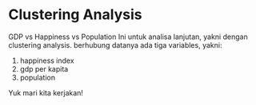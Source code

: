 # Clustering Analysis
GDP vs Happiness vs Population
Ini untuk analisa lanjutan, yakni dengan clustering analysis.
berhubung datanya ada tiga variables, yakni:
1. happiness index
2. gdp per kapita
3. population

Yuk mari kita kerjakan!
